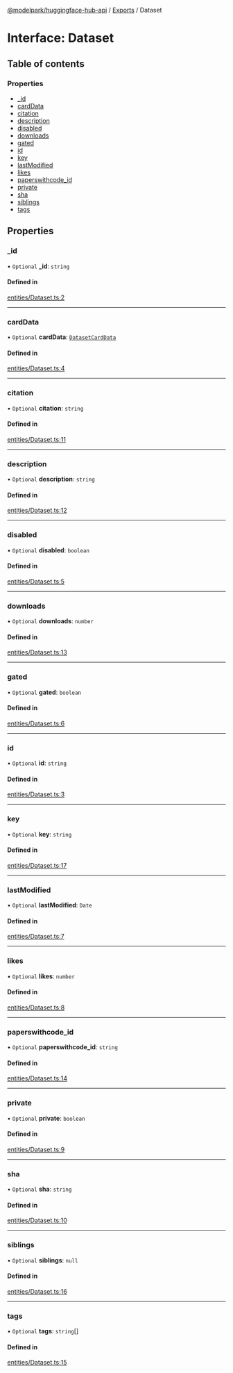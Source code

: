 [@modelpark/huggingface-hub-api](../README.md) / [Exports](../modules.md) / Dataset

# Interface: Dataset

## Table of contents

### Properties

- [\_id](Dataset.md#_id)
- [cardData](Dataset.md#carddata)
- [citation](Dataset.md#citation)
- [description](Dataset.md#description)
- [disabled](Dataset.md#disabled)
- [downloads](Dataset.md#downloads)
- [gated](Dataset.md#gated)
- [id](Dataset.md#id)
- [key](Dataset.md#key)
- [lastModified](Dataset.md#lastmodified)
- [likes](Dataset.md#likes)
- [paperswithcode\_id](Dataset.md#paperswithcode_id)
- [private](Dataset.md#private)
- [sha](Dataset.md#sha)
- [siblings](Dataset.md#siblings)
- [tags](Dataset.md#tags)

## Properties

### \_id

• `Optional` **\_id**: `string`

#### Defined in

[entities/Dataset.ts:2](https://github.com/model-park/huggingface-hub-api/blob/ddc4144/src/entities/Dataset.ts#L2)

___

### cardData

• `Optional` **cardData**: [`DatasetCardData`](DatasetCardData.md)

#### Defined in

[entities/Dataset.ts:4](https://github.com/model-park/huggingface-hub-api/blob/ddc4144/src/entities/Dataset.ts#L4)

___

### citation

• `Optional` **citation**: `string`

#### Defined in

[entities/Dataset.ts:11](https://github.com/model-park/huggingface-hub-api/blob/ddc4144/src/entities/Dataset.ts#L11)

___

### description

• `Optional` **description**: `string`

#### Defined in

[entities/Dataset.ts:12](https://github.com/model-park/huggingface-hub-api/blob/ddc4144/src/entities/Dataset.ts#L12)

___

### disabled

• `Optional` **disabled**: `boolean`

#### Defined in

[entities/Dataset.ts:5](https://github.com/model-park/huggingface-hub-api/blob/ddc4144/src/entities/Dataset.ts#L5)

___

### downloads

• `Optional` **downloads**: `number`

#### Defined in

[entities/Dataset.ts:13](https://github.com/model-park/huggingface-hub-api/blob/ddc4144/src/entities/Dataset.ts#L13)

___

### gated

• `Optional` **gated**: `boolean`

#### Defined in

[entities/Dataset.ts:6](https://github.com/model-park/huggingface-hub-api/blob/ddc4144/src/entities/Dataset.ts#L6)

___

### id

• `Optional` **id**: `string`

#### Defined in

[entities/Dataset.ts:3](https://github.com/model-park/huggingface-hub-api/blob/ddc4144/src/entities/Dataset.ts#L3)

___

### key

• `Optional` **key**: `string`

#### Defined in

[entities/Dataset.ts:17](https://github.com/model-park/huggingface-hub-api/blob/ddc4144/src/entities/Dataset.ts#L17)

___

### lastModified

• `Optional` **lastModified**: `Date`

#### Defined in

[entities/Dataset.ts:7](https://github.com/model-park/huggingface-hub-api/blob/ddc4144/src/entities/Dataset.ts#L7)

___

### likes

• `Optional` **likes**: `number`

#### Defined in

[entities/Dataset.ts:8](https://github.com/model-park/huggingface-hub-api/blob/ddc4144/src/entities/Dataset.ts#L8)

___

### paperswithcode\_id

• `Optional` **paperswithcode\_id**: `string`

#### Defined in

[entities/Dataset.ts:14](https://github.com/model-park/huggingface-hub-api/blob/ddc4144/src/entities/Dataset.ts#L14)

___

### private

• `Optional` **private**: `boolean`

#### Defined in

[entities/Dataset.ts:9](https://github.com/model-park/huggingface-hub-api/blob/ddc4144/src/entities/Dataset.ts#L9)

___

### sha

• `Optional` **sha**: `string`

#### Defined in

[entities/Dataset.ts:10](https://github.com/model-park/huggingface-hub-api/blob/ddc4144/src/entities/Dataset.ts#L10)

___

### siblings

• `Optional` **siblings**: ``null``

#### Defined in

[entities/Dataset.ts:16](https://github.com/model-park/huggingface-hub-api/blob/ddc4144/src/entities/Dataset.ts#L16)

___

### tags

• `Optional` **tags**: `string`[]

#### Defined in

[entities/Dataset.ts:15](https://github.com/model-park/huggingface-hub-api/blob/ddc4144/src/entities/Dataset.ts#L15)
